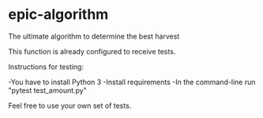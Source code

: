 # epic-algorithm
The ultimate algorithm to determine the best harvest

This function is already configured to receive tests.

Instructions for testing:

-You have to install Python 3
-Install requirements
-In the command-line run "pytest test_amount.py"

Feel free to use your own set of tests.
